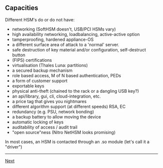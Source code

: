 ## Capacities
Different HSM's do or do not have:

-   networking (SoftHSM doesn't, USB/PCI HSMs vary)
-   high availability networking, loadbalancing, active-active option
-   tamperproofing, hardened appliance-OS
-   a different surface area of attack to a 'normal' server.
-   safe destruction of key material and/or configuration, self-destruct
    button
-   (FIPS) certifications
-   virtualisation (Thales Luna: partitions)
-   a secured backup mechanism
-   role based access, M of N based authentication, PEDs
-   a form of customer support
-   exportable keys
-   physical anti-theft (chained to the rack or a dangling USB key?)
-   an api/library, gui, cli, cloud-integration, etc.
-   a price tag that gives you nightmares
-   different algorithm support (at different speeds) RSA, EC
-   redundancy (e.g. PSU, network bonding)
-   a backup battery to allow moving the device
-   automatic locking of keys
-   auditability of access / audit trail
-   "open source"ness (Nitro NetHSM looks promising)

In most cases, an HSM is contacted through an .so module (let's call it a "driver")

---------------------------
[Next](https://github.com/niek-sidn/hsm_workshop/blob/main/Slide06.md)
